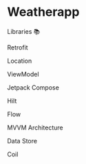 # Weatherapp

Libraries 📚

Retrofit

Location

ViewModel

Jetpack Compose

Hilt

Flow

MVVM Architecture

Data Store

Coil
